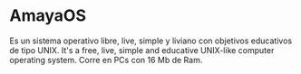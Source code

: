 AmayaOS
=======

Es un sistema operativo libre, live, simple y liviano con objetivos educativos de tipo UNIX.
It's a free, live, simple and educative UNIX-like computer operating system. Corre en PCs con 16 Mb de Ram.

